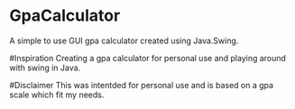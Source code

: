 # GpaCalculator
A simple to use GUI  gpa calculator created using Java.Swing. 

#Inspiration
Creating a gpa calculator for personal use and playing around with swing in Java.

#Disclaimer
This was intentded for personal use
and is based on a gpa scale which fit my needs.
